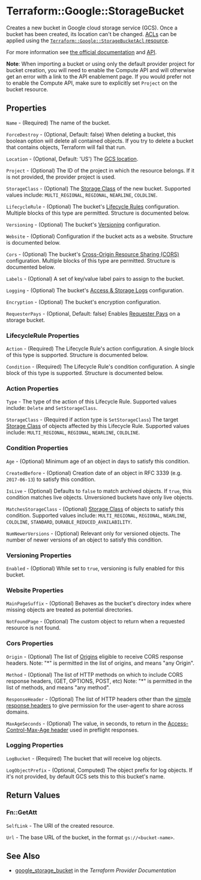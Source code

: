 # Terraform::Google::StorageBucket

Creates a new bucket in Google cloud storage service (GCS).
Once a bucket has been created, its location can't be changed.
[ACLs](https://cloud.google.com/storage/docs/access-control/lists) can be applied
using the [`Terraform::Google::StorageBucketAcl` resource](/docs/providers/google/r/storage_bucket_acl.html).

For more information see
[the official documentation](https://cloud.google.com/storage/docs/overview)
and
[API](https://cloud.google.com/storage/docs/json_api/v1/buckets).

**Note**: When importing a bucket or using only the default provider project for bucket creation, you will need to enable the Compute API and will otherwise get an error with a link to the API enablement page. If you would prefer not to enable the Compute API, make sure to explicitly set `Project` on the bucket resource.

## Properties

`Name` - (Required) The name of the bucket.

`ForceDestroy` - (Optional, Default: false) When deleting a bucket, this
boolean option will delete all contained objects. If you try to delete a
bucket that contains objects, Terraform will fail that run.

`Location` - (Optional, Default: 'US') The [GCS location](https://cloud.google.com/storage/docs/bucket-locations).

`Project` - (Optional) The ID of the project in which the resource belongs. If it
is not provided, the provider project is used.

`StorageClass` - (Optional) The [Storage Class](https://cloud.google.com/storage/docs/storage-classes) of the new bucket. Supported values include: `MULTI_REGIONAL`, `REGIONAL`, `NEARLINE`, `COLDLINE`.

`LifecycleRule` - (Optional) The bucket's [Lifecycle Rules](https://cloud.google.com/storage/docs/lifecycle#configuration) configuration. Multiple blocks of this type are permitted. Structure is documented below.

`Versioning` - (Optional) The bucket's [Versioning](https://cloud.google.com/storage/docs/object-versioning) configuration.

`Website` - (Optional) Configuration if the bucket acts as a website. Structure is documented below.

`Cors` - (Optional) The bucket's [Cross-Origin Resource Sharing (CORS)](https://www.w3.org/TR/cors/) configuration. Multiple blocks of this type are permitted. Structure is documented below.

`Labels` - (Optional) A set of key/value label pairs to assign to the bucket.

`Logging` - (Optional) The bucket's [Access & Storage Logs](https://cloud.google.com/storage/docs/access-logs) configuration.

`Encryption` - (Optional) The bucket's encryption configuration.

`RequesterPays` - (Optional, Default: false) Enables [Requester Pays](https://cloud.google.com/storage/docs/requester-pays) on a storage bucket.

### LifecycleRule Properties

`Action` - (Required) The Lifecycle Rule's action configuration. A single block of this type is supported. Structure is documented below.

`Condition` - (Required) The Lifecycle Rule's condition configuration. A single block of this type is supported. Structure is documented below.

### Action Properties

`Type` - The type of the action of this Lifecycle Rule. Supported values include: `Delete` and `SetStorageClass`.

`StorageClass` - (Required if action type is `SetStorageClass`) The target [Storage Class](https://cloud.google.com/storage/docs/storage-classes) of objects affected by this Lifecycle Rule. Supported values include: `MULTI_REGIONAL`, `REGIONAL`, `NEARLINE`, `COLDLINE`.

### Condition Properties

`Age` - (Optional) Minimum age of an object in days to satisfy this condition.

`CreatedBefore` - (Optional) Creation date of an object in RFC 3339 (e.g. `2017-06-13`) to satisfy this condition.

`IsLive` - (Optional) Defaults to `false` to match archived objects. If `true`, this condition matches live objects. Unversioned buckets have only live objects.

`MatchesStorageClass` - (Optional) [Storage Class](https://cloud.google.com/storage/docs/storage-classes) of objects to satisfy this condition. Supported values include: `MULTI_REGIONAL`, `REGIONAL`, `NEARLINE`, `COLDLINE`, `STANDARD`, `DURABLE_REDUCED_AVAILABILITY`.

`NumNewerVersions` - (Optional) Relevant only for versioned objects. The number of newer versions of an object to satisfy this condition.

### Versioning Properties

`Enabled` - (Optional) While set to `true`, versioning is fully enabled for this bucket.

### Website Properties

`MainPageSuffix` - (Optional) Behaves as the bucket's directory index where
missing objects are treated as potential directories.

`NotFoundPage` - (Optional) The custom object to return when a requested
resource is not found.

### Cors Properties

`Origin` - (Optional) The list of [Origins](https://tools.ietf.org/html/rfc6454) eligible to receive CORS response headers. Note: "*" is permitted in the list of origins, and means "any Origin".

`Method` - (Optional) The list of HTTP methods on which to include CORS response headers, (GET, OPTIONS, POST, etc) Note: "*" is permitted in the list of methods, and means "any method".

`ResponseHeader` - (Optional) The list of HTTP headers other than the [simple response headers](https://www.w3.org/TR/cors/#simple-response-header) to give permission for the user-agent to share across domains.

`MaxAgeSeconds` - (Optional) The value, in seconds, to return in the [Access-Control-Max-Age header](https://www.w3.org/TR/cors/#access-control-max-age-response-header) used in preflight responses.

### Logging Properties

`LogBucket` - (Required) The bucket that will receive log objects.

`LogObjectPrefix` - (Optional, Computed) The object prefix for log objects. If it's not provided,
by default GCS sets this to this bucket's name.


## Return Values

### Fn::GetAtt

`SelfLink` - The URI of the created resource.

`Url` - The base URL of the bucket, in the format `gs://<bucket-name>`.

## See Also

* [google_storage_bucket](https://www.terraform.io/docs/providers/google/r/storage_bucket.html) in the _Terraform Provider Documentation_